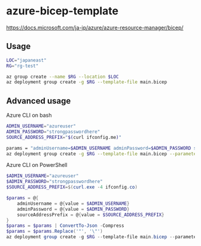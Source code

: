 # azure-bicep-template

https://docs.microsoft.com/ja-jp/azure/azure-resource-manager/bicep/

## Usage

```bash
LOC="japaneast"
RG="rg-test"

az group create --name $RG --location $LOC
az deployment group create -g $RG --template-file main.bicep
```

## Advanced usage

Azure CLI on bash

```bash
ADMIN_USERNAME="azureuser"
ADMIN_PASSWORD="strongpasswordhere"
SOURCE_ADDRESS_PREFIX="$(curl ifconfig.me)"

params = "adminUsername=$ADMIN_USERNAME adminPassword=$ADMIN_PASSWORD sourceAddressPrefix=$SOURCE_ADDRESS_PREFIX"
az deployment group create -g $RG --template-file main.bicep --parameters $params
```

Azure CLI on PowerShell

```powershell
$ADMIN_USERNAME="azureuser"
$ADMIN_PASSWORD="strongpasswordhere"
$SOURCE_ADDRESS_PREFIX=$(curl.exe -4 ifconfig.co)

$params = @{
    adminUsername = @{value = $ADMIN_USERNAME}
    adminPassword = @{value = $ADMIN_PASSWORD}
    sourceAddressPrefix = @{value = $SOURCE_ADDRESS_PREFIX}
}
$params = $params | ConvertTo-Json -Compress
$params = $params.Replace('"', '\"')
az deployment group create -g $RG --template-file main.bicep --parameters $params
```